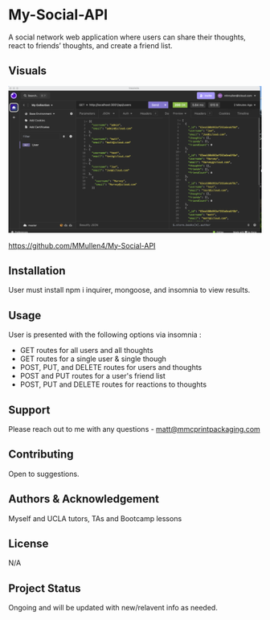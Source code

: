 # My-Social-API
A social network web application where users can share their thoughts, react to friends’ thoughts, and create a friend list.

## Visuals

![Alt text](image.png)

https://github.com/MMullen4/My-Social-API



## Installation
User must install npm i inquirer, mongoose, and insomnia to view results.

## Usage
User is presented with the following options via insomnia :
 - GET routes for all users and all thoughts 
 - GET routes for a single user & single though
 - POST, PUT, and DELETE routes for users and thoughts
 - POST and PUT routes for a user's friend list
 - POST, PUT and DELETE routes for reactions to thoughts

## Support
Please reach out to me with any questions - matt@mmcprintpackaging.com

## Contributing
Open to suggestions.

## Authors & Acknowledgement
Myself and UCLA tutors, TAs and Bootcamp lessons

## License
N/A

## Project Status
Ongoing and will be updated with new/relavent info as needed.

